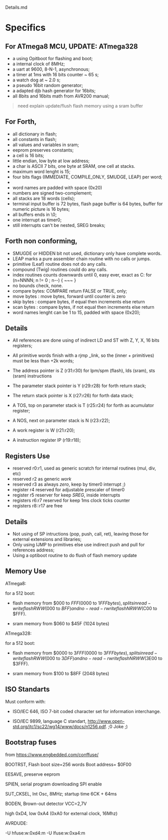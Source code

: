 Details.md

# Specifics

## For ATmega8 MCU,  UPDATE: ATmega328

- a using Opitboot for flashing and boot;
- a internal clock of 8MHz;
- a uart at 9600, 8-N-1, asynchronous;
- a timer at 1ms with 16 bits counter  ~ 65 s;
- a watch dog at ~ 2.0 s;
- a pseudo 16bit random generator; 
- a adapted djb hash generator for 16bits;
- all 8bits and 16bits math from AVR200 manual;
    
> need explain update/flush flash memory using a sram buffer

## For Forth,

- all dictionary in flash;
- all constants in flash;
- all values and variables in sram;
- eeprom preserves constants;
- a cell is 16 bits;
- little endian, low byte at low address;
- a char is ASCII 7 bits, one byte at SRAM, one cell at stacks.
- maximum word lenght is 15;
- four bits flags (IMMEDIATE, COMPILE_ONLY, SMUDGE, LEAP) per word;
-
- word names are padded with space (0x20)
- numbers are signed two-complement;
- all stacks are 18 words (cells);
- terminal input buffer is 72 bytes, flash page buffer is 64 bytes, buffer for numeric picture is 16 bytes;
- all buffers ends in \0;
- one interrupt as timer0;
- still interrupts can't be nested, SREG breaks;
  
## Forth non conforming,

- SMUGDE or HIDDEN bit not used, dictionary only have complete words.
- LEAP marks a pure assembler chain routine with no calls or jumps.
- primitive (Leaf) routine does not do any calls. 
- compound (Twig) routines could do any calls.
- index routines counts downwards until 0, easy ever, exact as C: for (n=NNNN; n != 0 ; n--) { ~~~ }
- no bounds check, none.
- compare bytes: COMPARE return FALSE or TRUE, only;
- move bytes : move bytes, forward until counter is zero
- skip bytes : compare bytes, if equal then increments else return
- scan bytes : compare bytes, if not equal then increments else return
- word names lenght can be 1 to 15, padded with space (0x20);

## Details
    
- All references are done using of indirect LD and ST with Z, Y, X, 16 bits registers;   
- All primitive words finish with a rjmp _link, so the (inner + primitives) must be less than +2k words;
- The address pointer is Z (r31:r30) for lpm/spm (flash), lds (sram), sts (sram) instructions

- The parameter stack pointer is Y (r29:r28) for forth return stack;
- The return stack pointer is X (r27:r26) for forth data stack;
- A TOS, top on parameter stack is T (r25:r24) for forth as acumulator register;
- A NOS, next on parameter stack is N (r23:r22);
- A work register is W (r21:r20);
- A instruction register IP (r19:r18);

## Registers Use

- reserved r0:r1, used as generic scratch for internal routines (mul, div, etc)
- reserved r2 as generic _work_ 
- reserved r3 as always _zero_, keep by timer0 interrupt ;)
- register r4 reserved for adjustable prescaler of timer0
- register r5 reserver for keep _SREG_, inside interrupts
- registers r6:r7 reserved for keep 1ms clock ticks counter
- registers r8::r17 are free

## Details

- Not using of SP intructions (pop, push, call, ret), leaving those for external extensions and libraries;
- Only using IJMP to primitives else use indirect push and pull for references address;
- Using a optiboot routine to do flush of flash memory update

## Memory Use

ATmega8:

for a 512 boot:

- flash memory from $000 to $FFF ($0000 to $1FFF bytes), splits in read-write flash RWW($000 to $BFF) and no-read-rwrite flash NRWW($C00 to $FFF).

- sram memory from $060 to $45F (1024 bytes)

ATmega328:
        
for a 512 boot:
        
- flash memory from $0000 to $3FFF ($0000 to $3FFF bytes), splits in read-write flash RWW($000 to $3DFF) and no-read-rwrite flash NRWW($3E00 to $3FFF).

- sram memory from $100 to $8FF (2048 bytes)

## ISO Standarts

Must conform with:

- ISO/IEC 646, ISO 7-bit coded character set for information interchange.

- ISO/IEC 9899, language C standart, http://www.open-std.org/jtc1/sc22/wg14/www/docs/n1256.pdf. ;0 Joke ;)


## Bootstrap fuses

from https://www.engbedded.com/conffuse/

BOOTRST, Flash boot size=256 words Boot address= $0F00

EESAVE, preserve eeprom

SPIEN, serial program downloading SPI enable

SUT_CKSEL, Int Osc, 8MHz; startup time 6CK + 64ms

BODEN, Brown-out detector VCC=2,7V

high 0xD4, low  0xA4 (0xA0 for external clock, 16Mhz)

AVRDUDE:

-U hfuse:w:0xd4:m -U lfuse:w:0xa4:m

